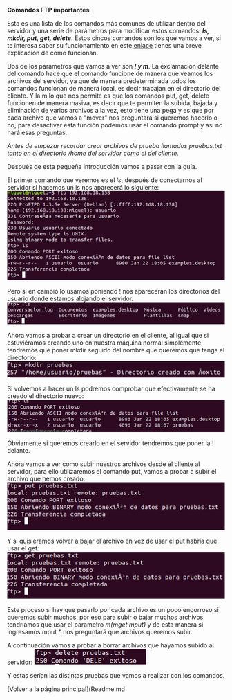 **Comandos FTP importantes**

Esta es una lista de los comandos más comunes de utilizar dentro del servidor y una serie de parámetros para modificar estos comandos: ***ls, mkdir, put, get, delete***. Estos cincos comandos son los que vamos a ver, si te interesa saber su funcionamiento en este [enlace](https://docs.oracle.com/cd/E24842_01/html/E22524/remotehowtoaccess-14.html) tienes una breve explicación de como funcionan.

Dos de los parametros que vamos a ver son ***! y m***. La exclamación delante del comando hace que el comando funcione de manera que veamos los archivos del servidor, ya que de manera predeterminada todos los comandos funcionan de manera local, es decir trabajan en el directorio del cliente. Y la m lo que nos permite es que los comandos put, get, delete funcionen de manera masiva, es decir que te permiten la subida, bajada y eliminación de varios archivos a la vez, esto tiene una pega y es que por cada archivo que vamos a "mover" nos preguntará si queremos hacerlo o no, para desactivar esta función podemos usar el comando prompt y así no hará esas preguntas.

*Antes de empezar recordar crear archivos de prueba llamados pruebas.txt tanto en el directorio /home del servidor como el del cliente.*

Después de esta pequeña introducción vamos a pasar con la guía.

El primer comando que veremos es el *ls*, después de conectarnos al servidor si hacemos un ls nos aparecerá lo siguiente:
![imagen1](/imagenes/captura1.png)

Pero si en cambio lo usamos poniendo ! nos apareceran los directorios del usuario donde estamos alojando el servidor.
![imagen2](/imagenes/captura2.png)

Ahora vamos a probar a crear un directorio en el cliente, al igual que si estuviéramos creando uno en nuestra máquina normal simplemente tendremos que poner mkdir seguido del nombre que queremos que tenga el directorio:
![imagen3](/imagenes/captura3.png)

Si volvemos a hacer un ls podremos comprobar que efectivamente se ha creado el directorio nuevo:
![imagen4](/imagenes/captura4.png)

Obviamente si queremos crearlo en el servidor tendremos que poner la ! delante.

Ahora vamos a ver como subir nuestros archivos desde el cliente al servidor, para ello utilizaremos el comando put, vamos a probar a subir el archivo que hemos creado:
![imagen5](/imagenes/captura5.png)

Y si quisiéramos volver a bajar el archivo en vez de usar el put habría que usar el get:
![imagen6](/imagenes/captura6.png)

Este proceso si hay que pasarlo por cada archivo es un poco engorroso si queremos subir muchos, por eso para subir o bajar muchos archivos tendríamos que usar el parametro *m(mget mput)* y de esta manera si ingresamos mput * nos preguntará que archivos queremos subir.

A continuación vamos a probar a borrar archivos que hayamos subido al servidor:
![imagen7](/imagenes/captura7.png)

Y estas serían las distintas pruebas que vamos a realizar con los comandos.

[Volver a la página principal](Readme.md
